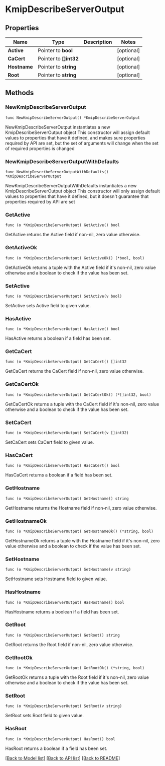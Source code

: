 # KmipDescribeServerOutput

## Properties

Name | Type | Description | Notes
------------ | ------------- | ------------- | -------------
**Active** | Pointer to **bool** |  | [optional] 
**CaCert** | Pointer to **[]int32** |  | [optional] 
**Hostname** | Pointer to **string** |  | [optional] 
**Root** | Pointer to **string** |  | [optional] 

## Methods

### NewKmipDescribeServerOutput

`func NewKmipDescribeServerOutput() *KmipDescribeServerOutput`

NewKmipDescribeServerOutput instantiates a new KmipDescribeServerOutput object
This constructor will assign default values to properties that have it defined,
and makes sure properties required by API are set, but the set of arguments
will change when the set of required properties is changed

### NewKmipDescribeServerOutputWithDefaults

`func NewKmipDescribeServerOutputWithDefaults() *KmipDescribeServerOutput`

NewKmipDescribeServerOutputWithDefaults instantiates a new KmipDescribeServerOutput object
This constructor will only assign default values to properties that have it defined,
but it doesn't guarantee that properties required by API are set

### GetActive

`func (o *KmipDescribeServerOutput) GetActive() bool`

GetActive returns the Active field if non-nil, zero value otherwise.

### GetActiveOk

`func (o *KmipDescribeServerOutput) GetActiveOk() (*bool, bool)`

GetActiveOk returns a tuple with the Active field if it's non-nil, zero value otherwise
and a boolean to check if the value has been set.

### SetActive

`func (o *KmipDescribeServerOutput) SetActive(v bool)`

SetActive sets Active field to given value.

### HasActive

`func (o *KmipDescribeServerOutput) HasActive() bool`

HasActive returns a boolean if a field has been set.

### GetCaCert

`func (o *KmipDescribeServerOutput) GetCaCert() []int32`

GetCaCert returns the CaCert field if non-nil, zero value otherwise.

### GetCaCertOk

`func (o *KmipDescribeServerOutput) GetCaCertOk() (*[]int32, bool)`

GetCaCertOk returns a tuple with the CaCert field if it's non-nil, zero value otherwise
and a boolean to check if the value has been set.

### SetCaCert

`func (o *KmipDescribeServerOutput) SetCaCert(v []int32)`

SetCaCert sets CaCert field to given value.

### HasCaCert

`func (o *KmipDescribeServerOutput) HasCaCert() bool`

HasCaCert returns a boolean if a field has been set.

### GetHostname

`func (o *KmipDescribeServerOutput) GetHostname() string`

GetHostname returns the Hostname field if non-nil, zero value otherwise.

### GetHostnameOk

`func (o *KmipDescribeServerOutput) GetHostnameOk() (*string, bool)`

GetHostnameOk returns a tuple with the Hostname field if it's non-nil, zero value otherwise
and a boolean to check if the value has been set.

### SetHostname

`func (o *KmipDescribeServerOutput) SetHostname(v string)`

SetHostname sets Hostname field to given value.

### HasHostname

`func (o *KmipDescribeServerOutput) HasHostname() bool`

HasHostname returns a boolean if a field has been set.

### GetRoot

`func (o *KmipDescribeServerOutput) GetRoot() string`

GetRoot returns the Root field if non-nil, zero value otherwise.

### GetRootOk

`func (o *KmipDescribeServerOutput) GetRootOk() (*string, bool)`

GetRootOk returns a tuple with the Root field if it's non-nil, zero value otherwise
and a boolean to check if the value has been set.

### SetRoot

`func (o *KmipDescribeServerOutput) SetRoot(v string)`

SetRoot sets Root field to given value.

### HasRoot

`func (o *KmipDescribeServerOutput) HasRoot() bool`

HasRoot returns a boolean if a field has been set.


[[Back to Model list]](../README.md#documentation-for-models) [[Back to API list]](../README.md#documentation-for-api-endpoints) [[Back to README]](../README.md)



